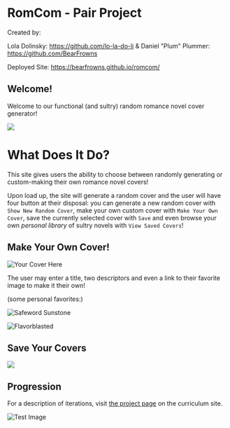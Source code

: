 
# RomCom - Pair Project

Created by: 
  
Lola Dolinsky: https://github.com/lo-la-do-li
&
Daniel "Plum" Plummer: https://github.com/BearFrowns

Deployed Site: https://bearfrowns.github.io/romcom/ 

## Welcome!

Welcome to our functional (and sultry) random romance novel cover generator! 


![](https://scontent.fapa1-1.fna.fbcdn.net/v/t1.0-9/118764541_10160266490748677_5175791288699233709_o.jpg?_nc_cat=106&_nc_sid=0debeb&_nc_ohc=i8TVmsv4iC0AX-QwcwW&_nc_ht=scontent.fapa1-1.fna&oh=44e820d4a4c6b0bf92aeb6e775bf6fb7&oe=5F766ACF)
# What Does It Do?

This site gives users the ability to choose between randomly generating or custom-making their own romance novel covers!

Upon load up, the site will generate a random cover and the user will have four button at their disposal:
you can generate a new random cover with `Show New Random Cover`, make your own custom cover with `Make Your Own Cover`, save the currently selected cover with `Save` and even browse your own *personal library* of sultry novels with `View Saved Covers`!
## Make Your Own Cover! 

![Your Cover Here](https://scontent.fapa1-2.fna.fbcdn.net/v/t1.0-9/118764029_10160266490683677_8875513111090355122_n.jpg?_nc_cat=104&_nc_sid=0debeb&_nc_ohc=r0tfC6r9-ncAX_fGFbw&_nc_ht=scontent.fapa1-2.fna&oh=f46a2e81f2b9a550948984d9725d6a12&oe=5F72FEC6)

The user may enter a title, two descriptors and even a link to their favorite image to make it their own!

(some personal favorites:)

![Safeword Sunstone](https://scontent.fapa1-1.fna.fbcdn.net/v/t1.0-9/118764548_10160266552058677_1274485151992478491_o.jpg?_nc_cat=110&_nc_sid=730e14&_nc_ohc=jF1OMYTbGB4AX8XWZnc&_nc_ht=scontent.fapa1-1.fna&oh=f26c3ac063f4c73894d71af084e0576a&oe=5F75413F)

![Flavorblasted](https://scontent.fapa1-2.fna.fbcdn.net/v/t1.0-9/118761245_10160266552073677_3226062152472946161_o.jpg?_nc_cat=107&_nc_sid=730e14&_nc_ohc=0JaafvSkWY4AX8QUa91&_nc_ht=scontent.fapa1-2.fna&oh=3453067b99b10d9defd413e077a72664&oe=5F752D88)


## Save Your Covers

![](https://scontent.fapa1-1.fna.fbcdn.net/v/t1.0-9/118766397_10160266490723677_4389244661271313471_o.jpg?_nc_cat=111&_nc_sid=0debeb&_nc_ohc=EsMDh5w3qVgAX8HtYFc&_nc_ht=scontent.fapa1-1.fna&oh=75ca6eceb4a13c8b6d250b44260d5369&oe=5F750C57)


## Progression

For a description of iterations, visit [the project page](https://frontend.turing.io/projects/module-1/romcom-pair.html) on the curriculum site.

![Test Image](https://files.slack.com/files-pri/T029P2S9M-F01A3NE6QE8/image.png)







